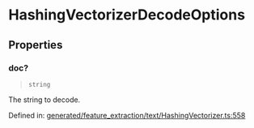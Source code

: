 # HashingVectorizerDecodeOptions

## Properties

### doc?

> `string`

The string to decode.

Defined in:  [generated/feature\_extraction/text/HashingVectorizer.ts:558](https://github.com/transitive-bullshit/scikit-learn-ts/blob/122b3c0/packages/sklearn/src/generated/feature_extraction/text/HashingVectorizer.ts#L558)
